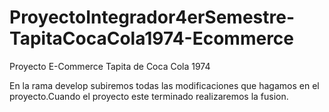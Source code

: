 # ProyectoIntegrador4erSemestre-TapitaCocaCola1974-Ecommerce

Proyecto E-Commerce Tapita de Coca Cola 1974

En la rama develop subiremos todas las modificaciones que hagamos en el proyecto.Cuando el proyecto este terminado realizaremos la fusion.
